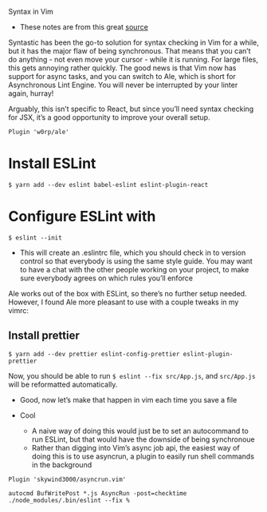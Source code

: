 Syntax in Vim

* These notes are from this great [source](https://drivy.engineering/setting-up-vim-for-react/)

Syntastic has been the go-to solution for syntax checking in Vim for a while, but it has the major flaw of being synchronous. That means that you can’t do anything - not even move your cursor - while it is running. For large files, this gets annoying rather quickly. The good news is that Vim now has support for async tasks, and you can switch to Ale, which is short for Asynchronous Lint Engine. You will never be interrupted by your linter again, hurray!

Arguably, this isn’t specific to React, but since you’ll need syntax checking for JSX, it’s a good opportunity to improve your overall setup.

`Plugin 'w0rp/ale'`

# Install ESLint

`$ yarn add --dev eslint babel-eslint eslint-plugin-react`

# Configure ESLint with 

`$ eslint --init`

* This will create an .eslintrc file, which you should check in to version control so that everybody is using the same style guide. You may want to have a chat with the other people working on your project, to make sure everybody agrees on which rules you’ll enforce

Ale works out of the box with ESLint, so there’s no further setup needed. However, I found Ale more pleasant to use with a couple tweaks in my vimrc:

## Install prettier

`$ yarn add --dev prettier eslint-config-prettier eslint-plugin-prettier`

Now, you should be able to run `$ eslint --fix src/App.js`, and `src/App.js` will be reformatted automatically.

* Good, now let’s make that happen in vim each time you save a file

* Cool
    - A naive way of doing this would just be to set an autocommand to run ESLint, but that would have the downside of being synchronoue
    - Rather than digging into Vim’s async job api, the easiest way of doing this is to use asyncrun, a plugin to easily run shell commands in the background

`Plugin 'skywind3000/asyncrun.vim'`

`autocmd BufWritePost *.js AsyncRun -post=checktime ./node_modules/.bin/eslint --fix %`
